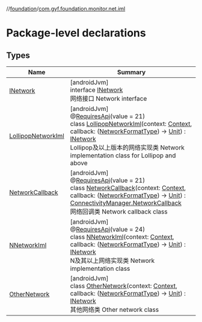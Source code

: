 //[foundation](../../index.md)/[com.gyf.foundation.monitor.net.iml](index.md)

# Package-level declarations

## Types

| Name | Summary |
|---|---|
| [INetwork](-i-network/index.md) | [androidJvm]<br>interface [INetwork](-i-network/index.md)<br>网络接口 Network interface |
| [LollipopNetworkIml](-lollipop-network-iml/index.md) | [androidJvm]<br>@[RequiresApi](https://developer.android.com/reference/kotlin/androidx/annotation/RequiresApi.html)(value = 21)<br>class [LollipopNetworkIml](-lollipop-network-iml/index.md)(context: [Context](https://developer.android.com/reference/kotlin/android/content/Context.html), callback: ([NetworkFormatType](../com.gyf.foundation.monitor.net/-network-format-type/index.md)) -&gt; [Unit](https://kotlinlang.org/api/core/kotlin-stdlib/kotlin/-unit/index.html)) : [INetwork](-i-network/index.md)<br>Lollipop及以上版本的网络实现类 Network implementation class for Lollipop and above |
| [NetworkCallback](-network-callback/index.md) | [androidJvm]<br>@[RequiresApi](https://developer.android.com/reference/kotlin/androidx/annotation/RequiresApi.html)(value = 21)<br>class [NetworkCallback](-network-callback/index.md)(context: [Context](https://developer.android.com/reference/kotlin/android/content/Context.html), callback: ([NetworkFormatType](../com.gyf.foundation.monitor.net/-network-format-type/index.md)) -&gt; [Unit](https://kotlinlang.org/api/core/kotlin-stdlib/kotlin/-unit/index.html)) : [ConnectivityManager.NetworkCallback](https://developer.android.com/reference/kotlin/android/net/ConnectivityManager.NetworkCallback.html)<br>网络回调类 Network callback class |
| [NNetworkIml](-n-network-iml/index.md) | [androidJvm]<br>@[RequiresApi](https://developer.android.com/reference/kotlin/androidx/annotation/RequiresApi.html)(value = 24)<br>class [NNetworkIml](-n-network-iml/index.md)(context: [Context](https://developer.android.com/reference/kotlin/android/content/Context.html), callback: ([NetworkFormatType](../com.gyf.foundation.monitor.net/-network-format-type/index.md)) -&gt; [Unit](https://kotlinlang.org/api/core/kotlin-stdlib/kotlin/-unit/index.html)) : [INetwork](-i-network/index.md)<br>N及其以上网络实现类 Network implementation class |
| [OtherNetwork](-other-network/index.md) | [androidJvm]<br>class [OtherNetwork](-other-network/index.md)(context: [Context](https://developer.android.com/reference/kotlin/android/content/Context.html), callback: ([NetworkFormatType](../com.gyf.foundation.monitor.net/-network-format-type/index.md)) -&gt; [Unit](https://kotlinlang.org/api/core/kotlin-stdlib/kotlin/-unit/index.html)) : [INetwork](-i-network/index.md)<br>其他网络类 Other network class |
